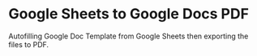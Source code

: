 # Google Sheets to Google Docs PDF

Autofilling Google Doc Template from Google Sheets then exporting the files to PDF.
